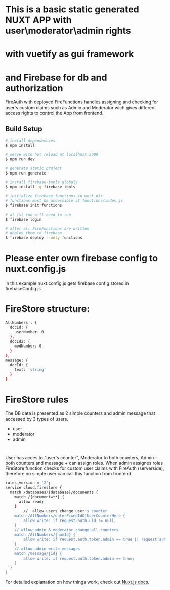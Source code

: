 # This is a basic static generated NUXT APP with user\moderator\admin rights
# with vuetify as gui framework
# and Firebase for db and authorization
FireAuth with deployed FireFunctions handles assigning and checking for user's custom claims such as Admin and Moderator
wich gives different access rights to control the App from frontend.

## Build Setup

```bash
# install dependencies
$ npm install

# serve with hot reload at localhost:3000
$ npm run dev

# generate static project
$ npm run generate

# install firebase-tools globaly
$ npm install -g firebase-tools

# initialize firebase functions in work dir
# functions must be accessible at functions/index.js
$ firebase init functions

# at 1st run will need to run
$ firebase login

# after all FireFunctions are written
# deploy them to firebase
$ firebase deploy --only functions

```
# Please enter own firebase config to nuxt.config.js
in this example nuxt.config.js gets firebase config stored in firebaseConfig.js

# FireStore structure:
```bash
AllNumbers : {
  docId: {
    userNumber: 0
  },
  docId2: {
    modNumber: 0
  }
},
message: {
  docId: {
    text: 'string'
  }
}
```

# FireStore rules
The DB data is presented as 2 simple counters and admin message that accessed by 3 types of users.
- user
- moderator
- admin
#
User has acces to "user's counter", Moderator to both counters, Admin - both counters and message + can assign roles.
When admin assignes roles FireStore function checks for custom user claims with FireAuth (serverside), therefore no simple user can call this function from frontend.

```bash
rules_version = '2';
service cloud.firestore {
  match /databases/{database}/documents {
    match /{document=**} {
      allow read;
    }
		//	allow users change user's counter
    match /AllNumbers/enterFixedIdOfUserCounterHere {
    	allow write: if request.auth.uid != null;
    }
    // allow admin & moderator change all counters
    match /AllNumbers/{numId} {
    	allow write: if request.auth.token.admin == true || request.auth.token.moderator == true;
    }
    // allow admin write messages
    match /message/{id} {
    	allow write: if request.auth.token.admin == true;
    }
  }
}

```

For detailed explanation on how things work, check out [Nuxt.js docs](https://nuxtjs.org).
